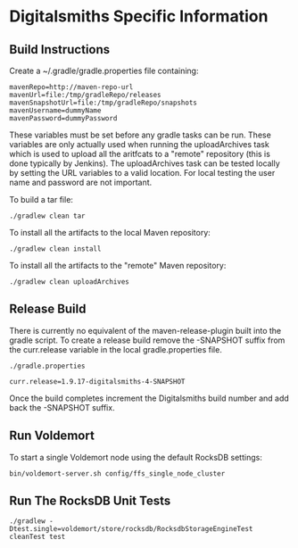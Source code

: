 # Digitalsmiths Specific Information #

## Build Instructions ##

Create a ~/.gradle/gradle.properties file containing:

```
mavenRepo=http://maven-repo-url
mavenUrl=file:/tmp/gradleRepo/releases
mavenSnapshotUrl=file:/tmp/gradleRepo/snapshots
mavenUsername=dummyName
mavenPassword=dummyPassword
```

These variables must be set before any gradle tasks can be run.  These variables are only actually used when running the
uploadArchives task which is used to upload all the aritfcats to a "remote" repository (this is done typically by 
Jenkins). The uploadArchives task can be tested locally by setting the URL variables to a valid location.  For local 
testing the user name and password are not important.

To build a tar file:
```
./gradlew clean tar
```

To install all the artifacts to the local Maven repository:
```
./gradlew clean install
```

To install all the artifacts to the "remote" Maven repository:
```
./gradlew clean uploadArchives
```

## Release Build ##

There is currently no equivalent of the maven-release-plugin built into the gradle script.  To create a release
build remove the -SNAPSHOT suffix from the curr.release variable in the local gradle.properties file.
```
./gradle.properties

curr.release=1.9.17-digitalsmiths-4-SNAPSHOT
```

Once the build completes increment the Digitalsmiths build number and add back the -SNAPSHOT suffix.

## Run Voldemort ##

To start a single Voldemort node using the default RocksDB settings:

```
bin/voldemort-server.sh config/ffs_single_node_cluster
```
## Run The RocksDB Unit Tests ##

```
./gradlew -Dtest.single=voldemort/store/rocksdb/RocksdbStorageEngineTest cleanTest test
```
